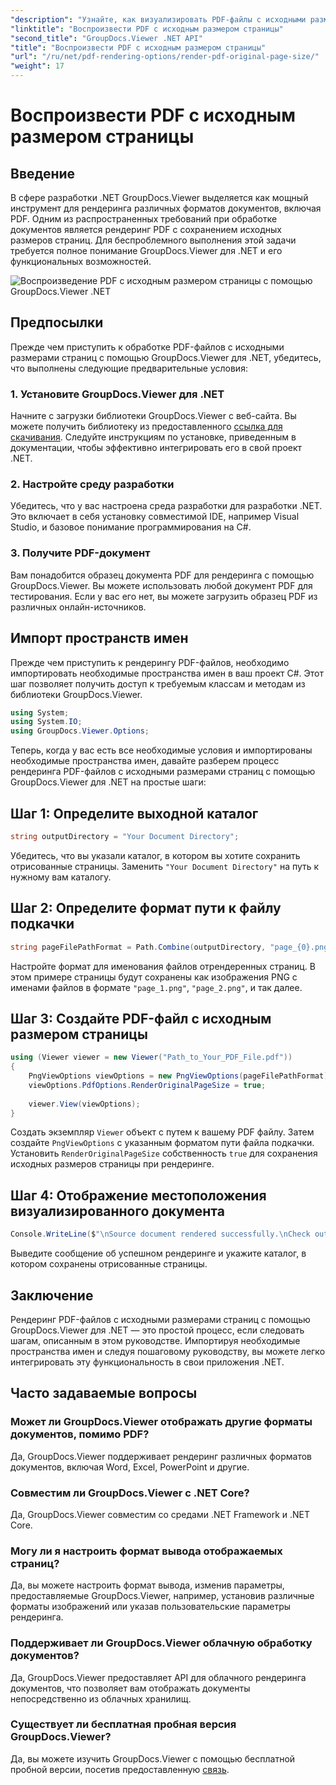 ```yaml
---
"description": "Узнайте, как визуализировать PDF-файлы с исходными размерами страниц с помощью GroupDocs.Viewer для .NET. Следуйте нашему пошаговому руководству и легко интегрируйте эту функциональность."
"linktitle": "Воспроизвести PDF с исходным размером страницы"
"second_title": "GroupDocs.Viewer .NET API"
"title": "Воспроизвести PDF с исходным размером страницы"
"url": "/ru/net/pdf-rendering-options/render-pdf-original-page-size/"
"weight": 17
---
```


# Воспроизвести PDF с исходным размером страницы

## Введение
В сфере разработки .NET GroupDocs.Viewer выделяется как мощный инструмент для рендеринга различных форматов документов, включая PDF. Одним из распространенных требований при обработке документов является рендеринг PDF с сохранением исходных размеров страниц. Для беспроблемного выполнения этой задачи требуется полное понимание GroupDocs.Viewer для .NET и его функциональных возможностей.

![Воспроизведение PDF с исходным размером страницы с помощью GroupDocs.Viewer .NET](/viewer/pdf-rendering-options/render-pdf-with-original-page-size.png)

## Предпосылки
Прежде чем приступить к обработке PDF-файлов с исходными размерами страниц с помощью GroupDocs.Viewer для .NET, убедитесь, что выполнены следующие предварительные условия:
### 1. Установите GroupDocs.Viewer для .NET
Начните с загрузки библиотеки GroupDocs.Viewer с веб-сайта. Вы можете получить библиотеку из предоставленного [ссылка для скачивания](https://releases.groupdocs.com/viewer/net/). Следуйте инструкциям по установке, приведенным в документации, чтобы эффективно интегрировать его в свой проект .NET.
### 2. Настройте среду разработки
Убедитесь, что у вас настроена среда разработки для разработки .NET. Это включает в себя установку совместимой IDE, например Visual Studio, и базовое понимание программирования на C#.
### 3. Получите PDF-документ
Вам понадобится образец документа PDF для рендеринга с помощью GroupDocs.Viewer. Вы можете использовать любой документ PDF для тестирования. Если у вас его нет, вы можете загрузить образец PDF из различных онлайн-источников.

## Импорт пространств имен
Прежде чем приступить к рендерингу PDF-файлов, необходимо импортировать необходимые пространства имен в ваш проект C#. Этот шаг позволяет получить доступ к требуемым классам и методам из библиотеки GroupDocs.Viewer.

```csharp
using System;
using System.IO;
using GroupDocs.Viewer.Options;
```

Теперь, когда у вас есть все необходимые условия и импортированы необходимые пространства имен, давайте разберем процесс рендеринга PDF-файлов с исходными размерами страниц с помощью GroupDocs.Viewer для .NET на простые шаги:
## Шаг 1: Определите выходной каталог
```csharp
string outputDirectory = "Your Document Directory";
```
Убедитесь, что вы указали каталог, в котором вы хотите сохранить отрисованные страницы. Заменить `"Your Document Directory"` на путь к нужному вам каталогу.
## Шаг 2: Определите формат пути к файлу подкачки
```csharp
string pageFilePathFormat = Path.Combine(outputDirectory, "page_{0}.png");
```
Настройте формат для именования файлов отрендеренных страниц. В этом примере страницы будут сохранены как изображения PNG с именами файлов в формате `"page_1.png"`, `"page_2.png"`, и так далее.
## Шаг 3: Создайте PDF-файл с исходным размером страницы
```csharp
using (Viewer viewer = new Viewer("Path_to_Your_PDF_File.pdf"))
{
    PngViewOptions viewOptions = new PngViewOptions(pageFilePathFormat);
    viewOptions.PdfOptions.RenderOriginalPageSize = true;
    
    viewer.View(viewOptions);
}
```
Создать экземпляр `Viewer` объект с путем к вашему PDF файлу. Затем создайте `PngViewOptions` с указанным форматом пути файла подкачки. Установить `RenderOriginalPageSize` собственность `true` для сохранения исходных размеров страницы при рендеринге.
## Шаг 4: Отображение местоположения визуализированного документа
```csharp
Console.WriteLine($"\nSource document rendered successfully.\nCheck output in {outputDirectory}.");
```
Выведите сообщение об успешном рендеринге и укажите каталог, в котором сохранены отрисованные страницы.

## Заключение
Рендеринг PDF-файлов с исходными размерами страниц с помощью GroupDocs.Viewer для .NET — это простой процесс, если следовать шагам, описанным в этом руководстве. Импортируя необходимые пространства имен и следуя пошаговому руководству, вы можете легко интегрировать эту функциональность в свои приложения .NET.
## Часто задаваемые вопросы
### Может ли GroupDocs.Viewer отображать другие форматы документов, помимо PDF?
Да, GroupDocs.Viewer поддерживает рендеринг различных форматов документов, включая Word, Excel, PowerPoint и другие.
### Совместим ли GroupDocs.Viewer с .NET Core?
Да, GroupDocs.Viewer совместим со средами .NET Framework и .NET Core.
### Могу ли я настроить формат вывода отображаемых страниц?
Да, вы можете настроить формат вывода, изменив параметры, предоставляемые GroupDocs.Viewer, например, установив различные форматы изображений или указав пользовательские параметры рендеринга.
### Поддерживает ли GroupDocs.Viewer облачную обработку документов?
Да, GroupDocs.Viewer предоставляет API для облачного рендеринга документов, что позволяет вам отображать документы непосредственно из облачных хранилищ.
### Существует ли бесплатная пробная версия GroupDocs.Viewer?
Да, вы можете изучить GroupDocs.Viewer с помощью бесплатной пробной версии, посетив предоставленную [связь](https://releases.groupdocs.com/).